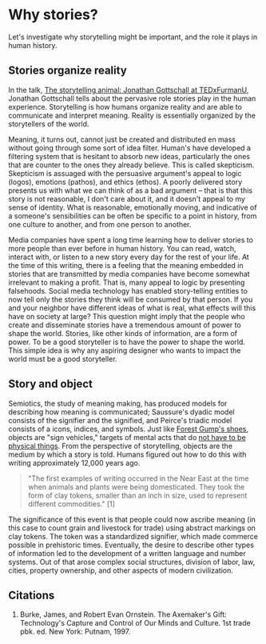 # Why stories?
Let's investigate why storytelling might be important, and the role it plays in human history.

## Stories organize reality
In the talk, [The storytelling animal: Jonathan Gottschall at TEDxFurmanU](https://www.youtube.com/watch?v=Vhd0XdedLpY), Jonathan Gottschall tells about the pervasive role stories play in the human experience. Storytelling is how humans organize reality and are able to communicate and interpret meaning. Reality is essentially organized by the storytellers of the world.

Meaning, it turns out, cannot just be created and distributed en mass without going through some sort of idea filter. Human's have developed a filtering system that is hesitant to absorb new ideas, particularly the ones that are counter to the ones they already believe. This is called skepticism.  Skepticism is assuaged with the persuasive argument's appeal to logic (logos), emotions (pathos), and ethics (ethos). A poorly delivered story presents us with what we can think of as a bad argument – that is that this story is not reasonable, I don't care about it, and it doesn't appeal to my sense of identity. What is reasonable, emotionally moving, and indicative of a someone's sensibilities can be often be specific to a point in history, from one culture to another, and from one person to another.

Media companies have spent a long time learning how to deliver stories to more people than ever before in human history. You can read, watch, interact with, or listen to a new story every day for the rest of your life. At the time of this writing, there is a feeling that the meaning embedded in stories that are transmitted by media companies have become somewhat irrelevant to making a profit. That is, many appeal to logic by presenting falsehoods. Social media technology has enabled story-telling entities to now tell only the stories they think will be consumed by that person. If you and your neighbor have different ideas of what is real, what effects will this have on society at large? This question might imply that the people who create and disseminate stories have a tremendous amount of power to shape the world. Stories, like other kinds of information, are a form of power. To be a good storyteller is to have the power to shape the world. This simple idea is why any aspiring designer who wants to impact the world must be a good storyteller.

## Story and object

Semiotics, the study of meaning making, has produced models for describing how meaning is communicated; Saussure's dyadic model consists of the signifier and the signified, and Peirce's triadic model consists of a icons, indices, and symbols. Just like [Forest Gump's shoes](https://www.youtube.com/watch?v=egkrxkiUnoo), objects are "sign vehicles," targets of mental acts that do [not have to be physical things](https://vimeo.com/133160620). From the perspective of storytelling, objects are the medium by which a story is told. Humans figured out how to do this with writing approximately 12,000 years ago.

> "The first examples of writing occurred in the Near East at the time when animals and plants were being domesticated. They took the form of clay tokens, smaller than an inch in size, used to represent different commodities." [1]

The significance of this event is that people could now ascribe meaning (in this case to count grain and livestock for trade) using abstract markings on clay tokens. The token was a standardized signifier, which made commerce possible in prehistoric times. Eventually, the desire to describe other types of information led to the development of a written language and number systems. Out of that arose complex social structures, division of labor, law, cities, property ownership, and other aspects of modern civilization.

## Citations
1. Burke, James, and Robert Evan Ornstein. The Axemaker's Gift: Technology's Capture and Control of Our Minds and Culture. 1st trade pbk. ed. New York: Putnam, 1997.